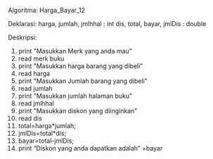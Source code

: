 Algoritma: Harga_Bayar_12

Deklarasi:
harga, jumlah, jmlhhal : int
dis, total, bayar, jmlDis : double

Deskripsi:
1. print "Masukkan Merk yang anda mau”
2. read merk buku
3. print "Masukkan harga barang yang dibeli”
4. read harga
5. print "Masukkan Jumlah barang yang dibeli"
6. read jumlah
7. print "Masukkan jumlah halaman buku"
8. read jmlhhal
9. print "Masukkan diskon yang diinginkan"
10. read dis
11. total=harga*jumlah;
12. jmlDis=total*dis;
13. bayar=total-jmlDis;
14. print “Diskon yang anda dapatkan adalah” +bayar

